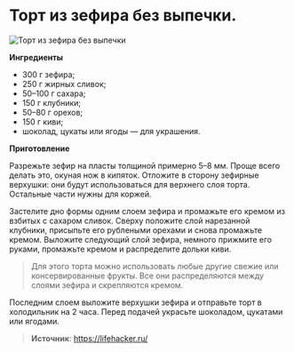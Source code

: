 # Торт из зефира без выпечки.

![Торт из зефира без выпечки](/images/Kulinar/Vipechka/zephir-tort.jpg 'Торт из зефира без выпечки')

**Ингредиенты**

- 300 г зефира;
- 250 г жирных сливок;
- 50–100 г сахара;
- 150 г клубники;
- 50–80 г орехов;
- 150 г киви;
- шоколад, цукаты или ягоды — для украшения.

**Приготовление**

Разрежьте зефир на пласты толщиной примерно 5–8 мм. Проще всего делать это, окуная нож в кипяток. Отложите в сторону зефирные верхушки: они будут использоваться для верхнего слоя торта. Остальные части нужны для коржей.

Застелите дно формы одним слоем зефира и промажьте его кремом из взбитых с сахаром сливок. Сверху положите слой нарезанной клубники, присыпьте его рублеными орехами и снова промажьте кремом. Выложите следующий слой зефира, немного прижмите его руками, промажьте кремом и распределите дольки киви.

> Для этого торта можно использовать любые другие свежие или консервированные фрукты. Все они распределяются между слоями зефира и скрепляются кремом.

Последним слоем выложите верхушки зефира и отправьте торт в холодильник на 2 часа. Перед подачей украсьте шоколадом, цукатами или ягодами.

> **Источник**: https://lifehacker.ru/
